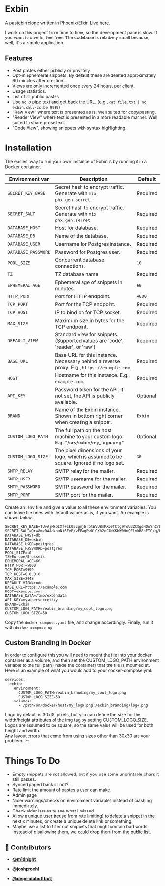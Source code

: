 <!-- DO NOT REMOVE - contributor_list:data:start:["m1dnight", "joshproehl", "dependabot[bot]"]:end -->
# Exbin

A pastebin clone written in Phoenix/Elixir. Live [here](https://exbin.call-cc.be). 

I work on this project from time to time, so the development pace is slow. If you want to dive in, feel free. The codebase is relatively small because, well, it's a simple application.

## Features

 * Post pastes either publicly or privately 
 * Opt-in ephemeral snippets. By default these are deleted approximately 60 minutes after creation.
 * Views are only incremented once every 24 hours, per client.
 * Usage statistics.
 * List of all public pastes 
 * Use `nc` to pipe text and get back the URL. 
   (e.g., `cat file.txt | nc exbin.call-cc.be 9999`)
 * "Raw View" where text is presented as is. Well suited for copy/pasting.
 * "Reader View" where text is presented in a more readable manner. Well suited to share prose text.
 * "Code View", showing snippets with syntax highlighting.

# Installation 

The easiest way to run your own instance of Exbin is by running it in a Docker container.

| Environment var     | Description                                                                                | Default             |
|---------------------|--------------------------------------------------------------------------------------------|---------------------|
| `SECRET_KEY_BASE`   | Secret hash to encrypt traffic. Generate with `mix phx.gen.secret`.                        | Required            |
| `SECRET_SALT`       | Secret hash to encrypt traffic. Generate with `mix phx.gen.secret`.                        | Required            |
| `DATABASE_HOST`     | Host for database.                                                                         | Required            |
| `DATABASE_DB`       | Name of the database.                                                                      | Required            |
| `DATABASE_USER`     | Username for Postgres instance.                                                            | Required            |
| `DATABASE_PASSWORD` | Password for Postgres user.                                                                | Required            |
| `POOL_SIZE`         | Concurrent database connections.                                                           | `10`                |
| `TZ`                | TZ database name                                                                           | Required            |
| `EPHEMERAL_AGE`     | Ephemeral age of snippets in minutes.                                                      | `60`                |
| `HTTP_PORT`         | Port for HTTP endpoint.                                                                    | `4000`              |
| `TCP_PORT`          | Port for the TCP endpoint.                                                                 | Required            |
| `TCP_HOST`          | IP to bind on for TCP socket.                                                              | Required            |
| `MAX_SIZE`          | Maximum size in bytes for the TCP endpoint.                                                | Required            |
| `DEFAULT_VIEW`      | Standard view for snippets. (Supported values are 'code', 'reader', or 'raw')              | Required            |
| `BASE_URL`          | Base URL for this instance. Necessary behind a reverse proxy. E.g., `https://example.com`. | Required            |
| `HOST`              | Hostname for this instance. E.g., `example.com`.                                           | Required            |
| `API_KEY`           | Password token for the API. If not set, the API is publicly available.                     | Optional            |
| `BRAND`             | Name of the Exbin instance. Shown in bottom right corner when creating a snippet.          | `Exbin`             |
| `CUSTOM_LOGO_PATH`  | The full path on the host machine to your custom logo. E.g. "/srv/exbin/my_logo.png"       | Optional            |
| `CUSTOM_LOGO_SIZE`  | The pixel dimensions of your logo, which is assumed to be square. Ignored if no logo set.  | `30`                |
| `SMTP_RELAY`        | SMTP relay for the mailer.                                                                 | Required            |
| `SMTP_USER`         | SMTP username for the mailer.                                                              | Required            |
| `SMTP_PASSWORD`     | SMTP password for the mailer.                                                              | Required            |
| `SMTP_PORT`         | SMTP port for the mailer.                                                                  | Required            |


Create an .env file and give a value to all these environment variables. You can leave the ones with default values as is, if you want.
An example is shown below.

```
SECRET_KEY_BASE=TUvAjMKpIXf+ik05cgmjErbtWVUBmKX70TCtg9ToU3ZC8gdNQoYnCrLAljBuHvKU 
SECRET_SALT=Qrw8mzDAAdvouNi6EvP/vEBwgPw0lCXh2dCANXKbW0HnQElvhB8nETC/q/L+zxxa 
DATABASE_HOST=db 
DATABASE_DB=exbin
DATABASE_USER=postgres
DATABASE_PASSWORD=postgres 
POOL_SIZE=10 
TZ=Europe/Brussels 
EPHEMERAL_AGE=60
HTTP_PORT=5000
TCP_PORT=9999
TCP_HOST=0.0.0.0
MAX_SIZE=2048
DEFAULT_VIEW=code 
BASE_URL=https://example.com
HOST=example.com 
DATABASE_DATA=/tmp/exbindata
API_KEY=mysupersecretkey
BRAND=Exbin
CUSTOM_LOGO_PATH=/exbin_branding/my_cool_logo.png
CUSTOM_LOGO_SIZE=50
```

Copy the `docker-compose.yaml` file, and change accordingly. Finally, run it with `docker-compose up`.

## Custom Branding in Docker 

In order to configure this you will need to mount the file into your docker container as a volume, and then set the CUSTOM_LOGO_PATH environment variable to the full path (inside the container) that the file is mounted at.  
Here is an example of what you would add to your docker-compose.yml:
```
services:
  exbin:
    environment:
      CUSTOM_LOGO_PATH=/exbin_branding/my_cool_logo.png
      CUSTOM_LOGO_SIZE=50
    volumes:
      - /path/on/docker/host/my_logo.png:/exbin_branding/logo.png
```

    
Logo by default is 30x30 pixels, but you can define the size for the width/height attributes of the img tag by setting CUSTOM_LOGO_SIZE.  
Logos are assumed to be square, so the same value will be used for both height and width.  
Any layout errors that come from using sizes other than 30x30 are your problem. :-)

# Things To Do 

 * Empty snippets are not allowed, but if you use some unprintable chars it still passes. 
 * Synced paged back or not? 
 * Rate limit the amount of pastes a user can make.
 * Admin page
 * Nicer warnings/checks on environment variables instead of crashing immediately.
 * Check older issues to see what I missed
 * Allow a unique user (reuse from rate limiting) to delete a snippet in the next x minutes, or create a unique delete link or something.
 * Maybe use a list to filter out snippets that might contain bad words. Instead of disallowing them, we could drop them from the public list. 


<!-- prettier-ignore-start -->
<!-- DO NOT REMOVE - contributor_list:start -->
## 👥 Contributors


- **[@m1dnight](https://github.com/m1dnight)**

- **[@joshproehl](https://github.com/joshproehl)**

- **[@dependabot[bot]](https://github.com/apps/dependabot)**

<!-- DO NOT REMOVE - contributor_list:end -->
<!-- prettier-ignore-end -->
